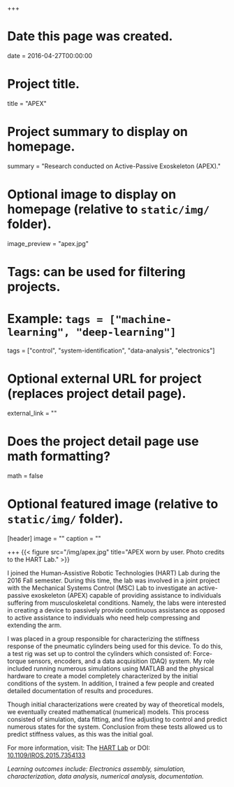 +++
# Date this page was created.
date = 2016-04-27T00:00:00

# Project title.
title = "APEX"

# Project summary to display on homepage.
summary = "Research conducted on Active-Passive Exoskeleton (APEX)."

# Optional image to display on homepage (relative to `static/img/` folder).
image_preview = "apex.jpg"

# Tags: can be used for filtering projects.
# Example: `tags = ["machine-learning", "deep-learning"]`
tags = ["control", "system-identification", "data-analysis", "electronics"]

# Optional external URL for project (replaces project detail page).
external_link = ""

# Does the project detail page use math formatting?
math = false

# Optional featured image (relative to `static/img/` folder).
[header]
image = ""
caption = ""

+++
{{< figure src="/img/apex.jpg" title="APEX worn by user. Photo credits to the HART Lab." >}}

I joined the Human-Assistive Robotic Technologies (HART) Lab during the 2016 Fall semester. During this time, the lab was involved in a joint project with the Mechanical Systems Control (MSC) Lab to investigate an active-passive exoskeleton (APEX) capable of providing assistance to individuals suffering from musculoskeletal conditions. Namely, the labs were interested in creating a device to passively provide continuous assistance as opposed to active assistance to individuals who need help compressing and extending the arm.

I was placed in a group responsible for characterizing the stiffness response of the pneumatic cylinders being used for this device. To do this, a test rig was set up to control the cylinders which consisted of: Force-torque sensors, encoders, and a data acquisition (DAQ) system. My role included running numerous simulations using MATLAB and the physical hardware to create a model completely characterized by the initial conditions of the system. In addition, I trained a few people and created detailed documentation of results and procedures.

Though initial characterizations were created by way of theoretical models, we eventually created mathematical (numerical) models. This process consisted of simulation, data fitting, and fine adjusting to control and predict numerous states for the system. Conclusion from these tests allowed us to predict stiffness values, as this was the initial goal.

For more information, visit: The [HART Lab](httsp://hart.berkeley.edu/) or DOI: [10.1109/IROS.2015.7354133](https://doi.org/10.1109/IROS.2015.7354133)

*Learning outcomes include: Electronics assembly, simulation, characterization, data analysis, numerical analysis, documentation.*

